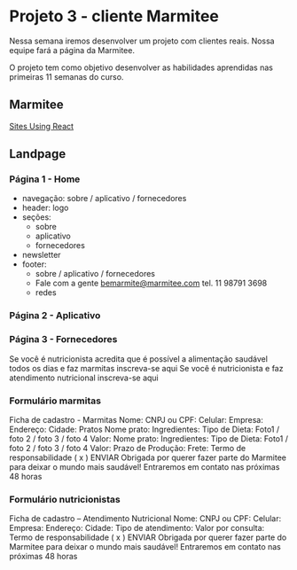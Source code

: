 # Projeto 3 - cliente Marmitee

Nessa semana iremos desenvolver um projeto com clientes reais. Nossa equipe fará a página da Marmitee.

O projeto tem como objetivo desenvolver as habilidades aprendidas nas primeiras 11 semanas do curso. 

## Marmitee
[Sites Using React](https://www.facebook.com/amarmitee/)

## Landpage
### Página 1 - Home
- navegação: sobre / aplicativo / fornecedores
- header: logo
- seções:
    - sobre
    - aplicativo
    - fornecedores
- newsletter
- footer: 
    - sobre / aplicativo / fornecedores
    - Fale com a gente bemarmite@marmitee.com tel. 11 98791 3698
    - redes

### Página 2 - Aplicativo
 


### Página 3 - Fornecedores
Se você é nutricionista acredita que é possível a alimentação saudável todos os dias e faz marmitas  inscreva-se aqui 
Se você é nutricionista e faz atendimento nutricional inscreva-se aqui 

### Formulário marmitas
Ficha de cadastro - Marmitas
Nome: 
CNPJ ou CPF:
Celular:
Empresa:
Endereço:
Cidade:
Pratos
Nome prato:
Ingredientes:
Tipo de Dieta:
Foto1 / foto 2 / foto 3 / foto 4
Valor: 
Nome prato:
Ingredientes:
Tipo de Dieta:
Foto1 / foto 2 / foto 3 / foto 4
Valor: 
Prazo de Produção:
Frete:
Termo de responsabilidade ( x )
ENVIAR
Obrigada por querer fazer parte do Marmitee para deixar o mundo mais saudável! 
Entraremos em contato nas próximas 48 horas 

### Formulário nutricionistas
Ficha de cadastro – Atendimento Nutricional
Nome: 
CNPJ ou CPF:
Celular:
Empresa:
Endereço:
Cidade:
Tipo de atendimento: 
Valor por consulta:
Termo de responsabilidade ( x )
ENVIAR
Obrigada por querer fazer parte do Marmitee para deixar o mundo mais saudável! 
Entraremos em contato nas próximas 48 horas 

